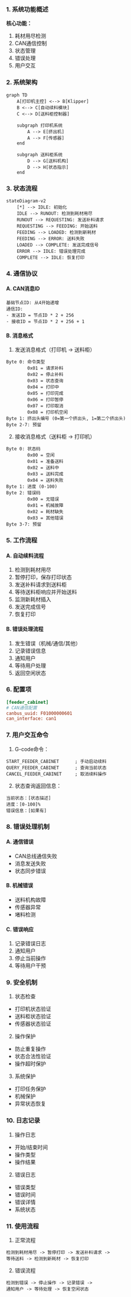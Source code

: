### 1. 系统功能概述

**核心功能：**
1. 耗材用尽检测
2. CAN通信控制
3. 状态管理
4. 错误处理
5. 用户交互

### 2. 系统架构

```mermaid
graph TD
    A[打印机主控] <--> B[Klipper]
    B <--> C[自动续料模块]
    C <--> D[送料柜控制器]
    
    subgraph 打印机系统
        A --> E[挤出机]
        A --> F[传感器]
    end
    
    subgraph 送料柜系统
        D --> G[送料机构]
        D --> H[状态指示]
    end
```

### 3. 状态流程

```mermaid
stateDiagram-v2
    [*] --> IDLE: 初始化
    IDLE --> RUNOUT: 检测到耗材用尽
    RUNOUT --> REQUESTING: 发送补料请求
    REQUESTING --> FEEDING: 开始送料
    FEEDING --> LOADED: 检测到新耗材
    FEEDING --> ERROR: 送料失败
    LOADED --> COMPLETE: 发送完成信号
    ERROR --> IDLE: 错误处理完成
    COMPLETE --> IDLE: 恢复打印
```

### 4. 通信协议

#### A. CAN消息ID
```
基础节点ID: 从4开始递增
通信ID:
- 发送ID = 节点ID * 2 + 256
- 接收ID = 节点ID * 2 + 256 + 1
```

#### B. 消息格式

1. 发送消息格式（打印机 -> 送料柜）
```
Byte 0: 命令类型
        0x01 = 请求补料
        0x02 = 停止补料
        0x03 = 状态查询
        0x04 = 打印中
        0x05 = 打印完成
        0x06 = 打印暂停
        0x07 = 打印取消
        0x08 = 打印机空闲
Byte 1: 挤出头编号 (0=第一个挤出头, 1=第二个挤出头)
Byte 2-7: 预留
```

2. 接收消息格式（送料柜 -> 打印机）
```
Byte 0: 状态码
        0x00 = 空闲
        0x01 = 准备送料
        0x02 = 送料中
        0x03 = 送料完成
        0x04 = 送料失败
Byte 1: 进度 (0-100)
Byte 2: 错误码
        0x00 = 无错误
        0x01 = 机械故障
        0x02 = 耗材缺失
        0x03 = 其他错误
Byte 3-7: 预留
```

### 5. 工作流程

#### A. 自动续料流程
1. 检测到耗材用尽
2. 暂停打印，保存打印状态
3. 发送补料请求到送料柜
4. 等待送料柜响应并开始送料
5. 监测新耗材插入
6. 发送完成信号
7. 恢复打印

#### B. 错误处理流程
1. 发生错误（机械/通信/其他）
2. 记录错误信息
3. 通知用户
4. 等待用户处理
5. 返回空闲状态

### 6. 配置项

```ini
[feeder_cabinet]
# CAN通信配置
canbus_uuid: F01000000601
can_interface: can1
```

### 7. 用户交互命令

1. G-code命令：
```
START_FEEDER_CABINET      ; 手动启动续料
QUERY_FEEDER_CABINET      ; 查询当前状态
CANCEL_FEEDER_CABINET     ; 取消续料操作
```

2. 状态查询返回信息：
```
当前状态：[状态描述]
进度：[0-100]%
错误信息：[如果有]
```

### 8. 错误处理机制

#### A. 通信错误
- CAN总线通信失败
- 消息发送失败
- 状态同步错误

#### B. 机械错误
- 送料机构故障
- 传感器异常
- 堵料检测

#### C. 错误响应
1. 记录错误日志
2. 通知用户
3. 停止当前操作
4. 等待用户干预

### 9. 安全机制

1. 状态检查
- 打印机状态验证
- 送料柜状态验证
- 传感器状态验证

2. 操作保护
- 防止重复操作
- 状态合法性验证
- 操作超时保护

3. 系统保护
- 打印任务保护
- 机械保护
- 异常状态恢复

### 10. 日志记录

1. 操作日志
- 开始/结束时间
- 操作类型
- 操作结果

2. 错误日志
- 错误类型
- 错误时间
- 错误详情
- 系统状态

### 11. 使用流程

1. 正常流程
```
检测到耗材用尽 -> 暂停打印 -> 发送补料请求 -> 
等待送料 -> 检测到新耗材 -> 恢复打印
```

2. 错误流程
```
检测到错误 -> 停止操作 -> 记录错误 -> 
通知用户 -> 等待处理 -> 恢复空闲状态
```
